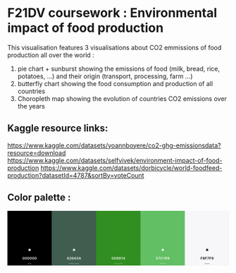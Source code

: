 # F21DV coursework : Environmental impact of food production

This visualisation features 3 visualisations about CO2 emmissions of food production all over the world :

1. pie chart + sunburst showing the emissions of food (milk, bread, rice, potatoes, ...) and their origin (transport, processing, farm ...)
2. butterfly chart showing the food consumption and production of all countries
3. Choropleth map showing the evolution of countries CO2 emissions over the years

## Kaggle resource links:

https://www.kaggle.com/datasets/yoannboyere/co2-ghg-emissionsdata?resource=download
https://www.kaggle.com/datasets/selfvivek/environment-impact-of-food-production
https://www.kaggle.com/datasets/dorbicycle/world-foodfeed-production?datasetId=4787&sortBy=voteCount

## Color palette :

![Palette](./assets/palette.png)

